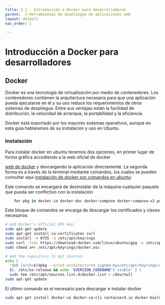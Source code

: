 ```yaml
---
title: 2.1 - Introducción a Docker para desarrolladores
parent:  2-Herramientas de despliegue de aplicaciones web
layout: default
nav_order: 1

---
```


# Introducción a Docker para desarrolladores

## Docker
Docker es una tecnología de virtualización por medio de contenedores. Los contenedores contienen la arquitectura necesaria para que una aplicación pueda ejecutarse en él y su uso reduce los requerimientos de otros sistemas de despliegue. Entre sus ventajas están la facilidad de distribución, la velocidad de arranque, la portabilidad y la eficiencia.

Docker está soportado por los mayores sistemas operativos, aunque en esta guía hablaremos de su instalación y uso en Ubuntu.

### Instalación
Para instalar docker en ubuntu tenemos dos opciones, en primer lugar de forma gráfica accediendo a la web oficial de docker

[web de docker](https://docs.docker.com/desktop/install/linux-install/) y descargando la aplicación directamente. La segunda forma es a través de la terminal mediante comandos, los cuales se pueden consultar aquí [instalación de docker por comandos en ubuntu](https://docs.docker.com/engine/install/ubuntu/):

Este comando se encargará de desinstalar de la máquina cualquier paquete que pueda ser conflictivo con la instalación

```bash
    for pkg in docker.io docker-doc docker-compose docker-compose-v2 podman-docker containerd runc; do sudo apt-get remove $pkg; done
```
Este bloque de comandos se encarga de descargar los certificados y claves necesarios

```bash
# Add Docker's official GPG key:
sudo apt-get update
sudo apt-get install ca-certificates curl
sudo install -m 0755 -d /etc/apt/keyrings
sudo curl -fsSL https://download.docker.com/linux/ubuntu/gpg -o /etc/apt/keyrings/docker.asc
sudo chmod a+r /etc/apt/keyrings/docker.asc

# Add the repository to Apt sources:
echo \
  "deb [arch=$(dpkg --print-architecture) signed-by=/etc/apt/keyrings/docker.asc] https://download.docker.com/linux/ubuntu \
  $(. /etc/os-release && echo "$VERSION_CODENAME") stable" | \
  sudo tee /etc/apt/sources.list.d/docker.list > /dev/null
sudo apt-get update
```
El último comando es el necesario para descargar e instalar docker

```bash
sudo apt-get install docker-ce docker-ce-cli containerd.io docker-buildx-plugin docker-compose-plugin
```

